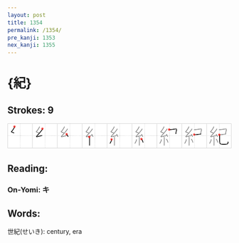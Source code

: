 ```yaml
---
layout: post
title: 1354
permalink: /1354/
pre_kanji: 1353
nex_kanji: 1355
---
```


# {紀}

## Strokes: 9

<div class="stroke"><img src="../images/E7B480.png" /></div>

## Reading:

### On-Yomi: キ

## Words:

世紀(せいき): century, era
